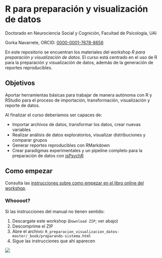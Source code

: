 # R para preparación y visualización de datos

Doctorado en Neurociencia Social y Cognición, Facultad de Psicología, UAI

Gorka Navarrete, ORCID: [0000-0001-7678-8656](http://orcid.org/0000-0001-7678-8656)


En este repositorio se encuentran los materiales del workshop *R para preparación y visualización de datos*. El curso está centrado en el uso de R para la preparación y visualización de datos, además de la generación de reportes reproducibles.


## Objetivos

Aportar herramientas básicas para trabajar de manera autónoma con R y RStudio para el proceso de importación, transformación, visualización y reporte de datos.

Al finalizar el curso deberíamos ser capaces de:  

* Importar archivos de datos, transformar los datos, crear nuevas variables  
* Realizar análisis de datos exploratorios, visualizar distribuciones y comparar grupos  
* Generar reportes reproducibles con RMarkdown  
* Crear paradigmas experimentales y un pipeline completo para la preparación de datos con [jsPsychR](https://gorkang.github.io/jsPsychR-manual/index.html)  



## Como empezar

Consulta las [instrucciones sobre como empezar en el libro online del workshop](https://gorkang.github.io/R_preparacion_visualizacion_datos/index.html#como-empezar).  


### Whoooot?

Si las instrucciones del manual no tienen sentido:  

1. Descargate este workshop (`Download ZIP`; ver abajo)
2. Descomprime el ZIP  
3. Abre el archivo: `R_preparacion_visualizacion_datos-master/_book/preparando-sistema.html`  
4. Sigue las instrucciones que ahí aparecen  

![](../data/images/download_repo_manually.png)  
